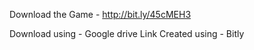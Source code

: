Download the Game - http://bit.ly/45cMEH3

Download using - Google drive
Link Created using - Bitly
